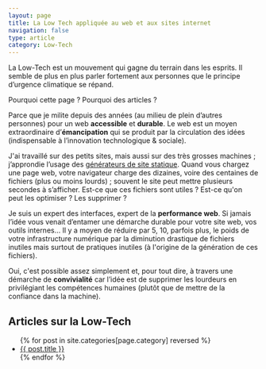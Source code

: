 ```yaml
---
layout: page
title: La Low Tech appliquée au web et aux sites internet 
navigation: false
type: article
category: Low-Tech
---
```


La Low-Tech est un mouvement qui gagne du terrain dans les esprits. Il semble de plus en plus parler fortement aux personnes que le principe d’urgence climatique se répand.

Pourquoi cette page ? Pourquoi des articles ? 

Parce que je milite depuis des années (au milieu de plein d’autres personnes) pour un web **accessible** et **durable**. Le web est un moyen extraordinaire d’**émancipation** qui se produit par la circulation des idées (indispensable à l’innovation technologique & sociale).

J'ai travaillé sur des petits sites, mais aussi sur des très grosses machines ; j’approndie l’usage des [générateurs de site statique](/generateur-site-statique/). Quand vous chargez une page web, votre navigateur charge des dizaines, voire des centaines de fichiers (plus ou moins lourds) ; souvent le site peut mettre plusieurs secondes à s’afficher. Est-ce que ces fichiers sont utiles ? Est-ce qu'on peut les optimiser ? Les supprimer ?

Je suis un expert des interfaces, expert de la **performance web**. Si jamais l’idée vous venait d’entamer une démarche durable pour votre site web, vos outils internes… Il y a moyen de réduire par 5, 10, parfois plus, le poids de votre infrastructure numérique par la diminution drastique de fichiers inutiles mais surtout de pratiques inutiles (à l'origine de la génération de ces fichiers).

Oui, c'est possible assez simplement et, pour tout dire, à travers une démarche de **convivialité** car l’idée est de supprimer les lourdeurs en privilégiant les compétences humaines (plutôt que de mettre de la confiance dans la machine).

## Articles sur la Low-Tech
<ul class="posts-list">
  {% for post in site.categories[page.category] reversed %}
    <li><a href="{{ post.url }}">{{ post.title }}</a></li>
  {% endfor %}
</ul>